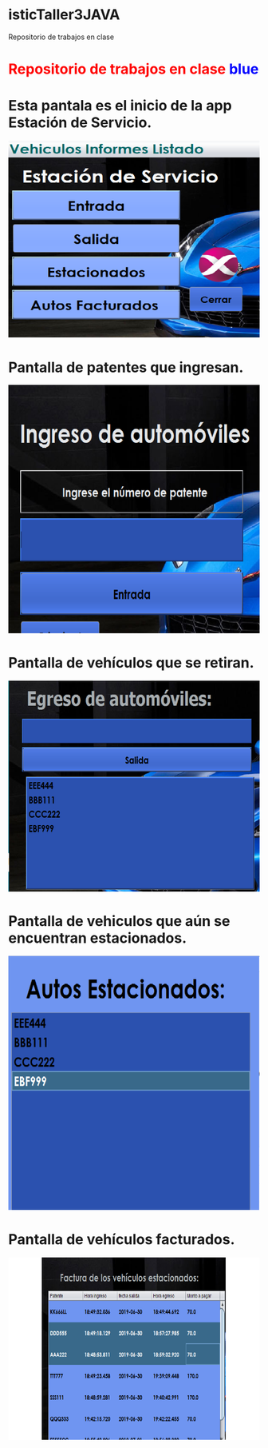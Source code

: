 # isticTaller3JAVA
 
Repositorio de trabajos en clase
<!DOCTYPE html>
<html>
  <head>
 </head>
<body>      
<h1 style="color:red"> Repositorio de trabajos en clase <span style="color:blue">blue</span> </h1>
<h1>Esta pantala es el inicio de la app Estación de Servicio.</h1>
   
![solarized vim](https://github.com/gbon89/isticTaller3JAVA/blob/master/img/principal.png)

<h1>Pantalla de patentes que ingresan.</h1>

![solarized vim](https://github.com/gbon89/isticTaller3JAVA/blob/master/img/entrada.png)

<h1>Pantalla de vehículos que se retiran.</h1>

![solarized vim](https://github.com/gbon89/isticTaller3JAVA/blob/master/img/Salida.png)

<h1>Pantalla de vehiculos que aún se encuentran estacionados.</h1>

![solarized vim](https://github.com/gbon89/isticTaller3JAVA/blob/master/img/estacionados.png)

<h1>Pantalla de vehículos facturados.</h1>

![solarized vim](https://github.com/gbon89/isticTaller3JAVA/blob/master/img/facturado.png)

</body>
</html>


